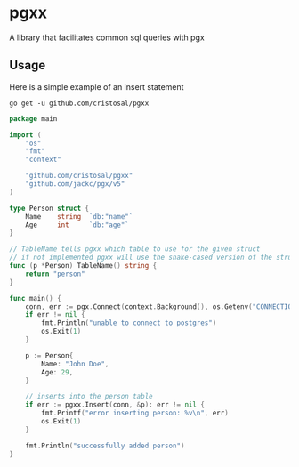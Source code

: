 # pgxx

A library that facilitates common sql queries with pgx


## Usage

Here is a simple example of an insert statement

`go get -u github.com/cristosal/pgxx`

```go
package main

import (
    "os"
    "fmt"
    "context"

    "github.com/cristosal/pgxx"
    "github.com/jackc/pgx/v5"
)

type Person struct {
    Name    string  `db:"name"`
    Age     int     `db:"age"`
}

// TableName tells pgxx which table to use for the given struct
// if not implemented pgxx will use the snake-cased version of the struct name ie) person
func (p *Person) TableName() string {
    return "person"
}

func main() {
    conn, err := pgx.Connect(context.Background(), os.Getenv("CONNECTION_STRING"))
    if err != nil {
        fmt.Println("unable to connect to postgres")
        os.Exit(1)
    }

    p := Person{
        Name: "John Doe",
        Age: 29,
    }

    // inserts into the person table
    if err := pgxx.Insert(conn, &p): err != nil {
        fmt.Printf("error inserting person: %v\n", err)
        os.Exit(1)
    }

    fmt.Println("successfully added person")
}

```
